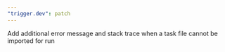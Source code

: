 ```yaml
---
"trigger.dev": patch
---
```


Add additional error message and stack trace when a task file cannot be imported for run
